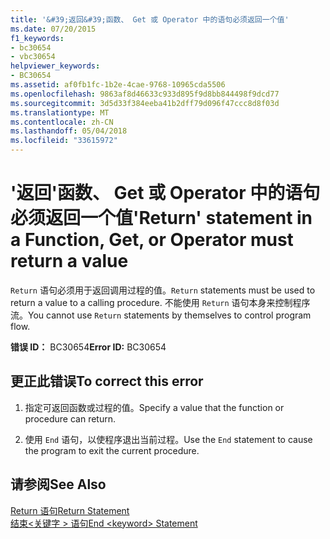 ```yaml
---
title: '&#39;返回&#39;函数、 Get 或 Operator 中的语句必须返回一个值'
ms.date: 07/20/2015
f1_keywords:
- bc30654
- vbc30654
helpviewer_keywords:
- BC30654
ms.assetid: af0fb1fc-1b2e-4cae-9768-10965cda5506
ms.openlocfilehash: 9863af8d46633c933d895f9d8bb844498f9dcd77
ms.sourcegitcommit: 3d5d33f384eeba41b2dff79d096f47ccc8d8f03d
ms.translationtype: MT
ms.contentlocale: zh-CN
ms.lasthandoff: 05/04/2018
ms.locfileid: "33615972"
---
```

# <a name="39return39-statement-in-a-function-get-or-operator-must-return-a-value"></a><span data-ttu-id="8e43e-102">&#39;返回&#39;函数、 Get 或 Operator 中的语句必须返回一个值</span><span class="sxs-lookup"><span data-stu-id="8e43e-102">&#39;Return&#39; statement in a Function, Get, or Operator must return a value</span></span>
<span data-ttu-id="8e43e-103">`Return` 语句必须用于返回调用过程的值。</span><span class="sxs-lookup"><span data-stu-id="8e43e-103">`Return` statements must be used to return a value to a calling procedure.</span></span> <span data-ttu-id="8e43e-104">不能使用 `Return` 语句本身来控制程序流。</span><span class="sxs-lookup"><span data-stu-id="8e43e-104">You cannot use `Return` statements by themselves to control program flow.</span></span>  
  
 <span data-ttu-id="8e43e-105">**错误 ID：** BC30654</span><span class="sxs-lookup"><span data-stu-id="8e43e-105">**Error ID:** BC30654</span></span>  
  
## <a name="to-correct-this-error"></a><span data-ttu-id="8e43e-106">更正此错误</span><span class="sxs-lookup"><span data-stu-id="8e43e-106">To correct this error</span></span>  
  
1.  <span data-ttu-id="8e43e-107">指定可返回函数或过程的值。</span><span class="sxs-lookup"><span data-stu-id="8e43e-107">Specify a value that the function or procedure can return.</span></span>  
  
2.  <span data-ttu-id="8e43e-108">使用 `End` 语句，以使程序退出当前过程。</span><span class="sxs-lookup"><span data-stu-id="8e43e-108">Use the `End` statement to cause the program to exit the current procedure.</span></span>  
  
## <a name="see-also"></a><span data-ttu-id="8e43e-109">请参阅</span><span class="sxs-lookup"><span data-stu-id="8e43e-109">See Also</span></span>  
 [<span data-ttu-id="8e43e-110">Return 语句</span><span class="sxs-lookup"><span data-stu-id="8e43e-110">Return Statement</span></span>](../../visual-basic/language-reference/statements/return-statement.md)  
 [<span data-ttu-id="8e43e-111">结束\<关键字 > 语句</span><span class="sxs-lookup"><span data-stu-id="8e43e-111">End \<keyword> Statement</span></span>](../../visual-basic/language-reference/statements/end-keyword-statement.md)
